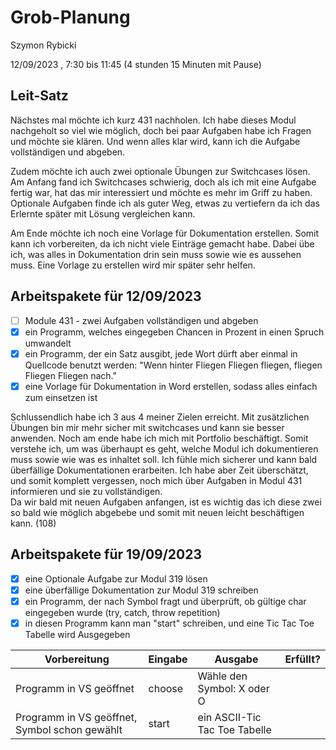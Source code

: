 # Grob-Planung

Szymon Rybicki

12/09/2023 , 7:30 bis 11:45 (4 stunden 15 Minuten mit Pause)

## Leit-Satz
Nächstes mal möchte ich kurz 431 nachholen. Ich habe dieses Modul nachgeholt so viel wie möglich, doch bei paar Aufgaben habe ich Fragen und möchte sie klären. 
Und wenn alles klar wird, kann ich die Aufgabe vollständigen und abgeben.

Zudem möchte ich auch zwei optionale Übungen zur Switchcases lösen. Am Anfang fand ich Switchcases schwierig, doch als ich mit eine Aufgabe fertig war, hat das mir interessiert und möchte es mehr im Griff zu haben. Optionale Aufgaben finde ich als guter Weg, etwas zu vertiefern da ich das Erlernte später mit Lösung vergleichen kann.

Am Ende möchte ich noch eine Vorlage für Dokumentation erstellen. Somit kann ich vorbereiten, da ich nicht viele Einträge gemacht habe. Dabei übe ich, was alles in Dokumentation drin sein muss sowie wie es aussehen muss. Eine Vorlage zu erstellen wird mir später sehr helfen.

## Arbeitspakete für 12/09/2023

- [ ] Module 431 - zwei Aufgaben vollständigen und abgeben
- [x] ein Programm, welches eingegeben Chancen in Prozent in einen Spruch umwandelt
- [x] ein Programm, der ein Satz ausgibt, jede Wort dürft aber einmal in Quellcode benutzt werden: "Wenn hinter Fliegen Fliegen fliegen, fliegen Fliegen Fliegen nach."
- [x] eine Vorlage für Dokumentation in Word erstellen, sodass alles einfach zum einsetzen ist

Schlussendlich habe ich 3 aus 4 meiner Zielen erreicht. Mit zusätzlichen Übungen bin mir mehr sicher mit switchcases und kann sie besser anwenden. Noch am ende habe ich mich mit Portfolio beschäftigt. Somit verstehe ich, um was überhaupt es geht, welche Modul ich dokumentieren muss sowie wie was es inhaltet soll. Ich fühle mich sicherer und kann bald überfällige Dokumentationen erarbeiten. Ich habe aber Zeit überschätzt, und somit komplett vergessen, noch mich über Aufgaben in Modul 431 informieren und sie zu vollständigen.  
Da wir bald mit neuen Aufgaben anfangen, ist es wichtig das ich diese zwei so bald wie möglich abgebebe und somit mit neuen leicht beschäftigen kann. (108)

## Arbeitspakete für 19/09/2023
- [x] eine Optionale Aufgabe zur Modul 319 lösen
- [x] eine überfällige Dokumentation zur Modul 319 schreiben
- [x] ein Programm, der nach Symbol fragt und überprüft, ob gültige char eingegeben wurde (try, catch, throw repetition)
- [x] in diesen Programm kann man "start" schreiben, und eine Tic Tac Toe Tabelle wird Ausgegeben

| Vorbereitung                                  | Eingabe | Ausgabe                       | Erfüllt? |
| --------------------------------------------- | ------- | ----------------------------- | -------- |
| Programm in VS geöffnet                       | choose  | Wähle den Symbol: X oder O    |          |
| Programm in VS geöffnet, Symbol schon gewählt | start   | ein ASCII-Tic Tac Toe Tabelle |          |

